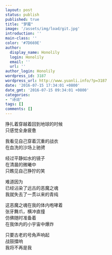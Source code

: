 ```yaml
---
layout: post
status: publish
published: true
title: "梦魇"
image: '/assets/img/load/git.jpg'
introduction: ''
main-class: ''
color: '#7D669E'
author:
  display_name: Honolily
  login: Honolily
  email: ''
  url: ''
author_login: Honolily
wordpress_id: 3187
wordpress_url: http://www.yuanli.info/?p=3187
date: '2016-07-15 17:34:01 +0800'
date_gmt: '2016-07-15 09:34:01 +0800'
categories:
- "诗词"
tags: []
comments: []
---
```

<p>挣扎着穿越着回到地球的时候<br />
只感觉全身疲惫</p>
<p>我看见自己穿着沉重的战衣<br />
在血洗的沙场上驰骋</p>
<p>经过平静如水的镜子<br />
在清晨的微曦中<br />
只瞧见自己狰狞的笑</p>
<p>难道因为<br />
已经沾染了远古的恶魔之魂<br />
我就失去了一贯以来的青纯</p>
<p>这恶魔之魂在我的体内咆哮着<br />
张牙舞爪，横冲直撞<br />
仿佛随时准备着<br />
在我体内的小宇宙中爆炸</p>
<p>只要古老的号角声响起<br />
战鼓擂响<br />
我将不再是我</p>
